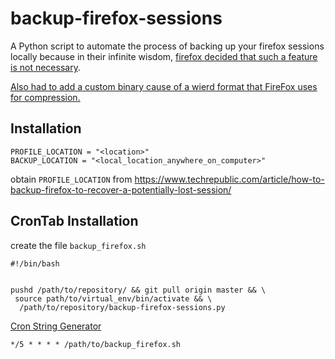 # backup-firefox-sessions

A Python script to automate the process of backing up your firefox sessions locally because in their infinite wisdom, [firefox decided that such a feature is not necessary](https://support.mozilla.org/en-US/questions/1204253).

[Also had to add a custom binary cause of a wierd format that FireFox uses for compression.](https://superuser.com/a/1563665)

## Installation

```.dotenv
PROFILE_LOCATION = "<location>"
BACKUP_LOCATION = "<local_location_anywhere_on_computer>"
```

obtain `PROFILE_LOCATION` from https://www.techrepublic.com/article/how-to-backup-firefox-to-recover-a-potentially-lost-session/

## CronTab Installation

create the file `backup_firefox.sh`
```shell
#!/bin/bash


pushd /path/to/repository/ && git pull origin master && \
 source path/to/virtual_env/bin/activate && \
  /path/to/repository/backup-firefox-sessions.py
```
[Cron String Generator](https://crontab.guru/)
```shell
*/5 * * * * /path/to/backup_firefox.sh
```